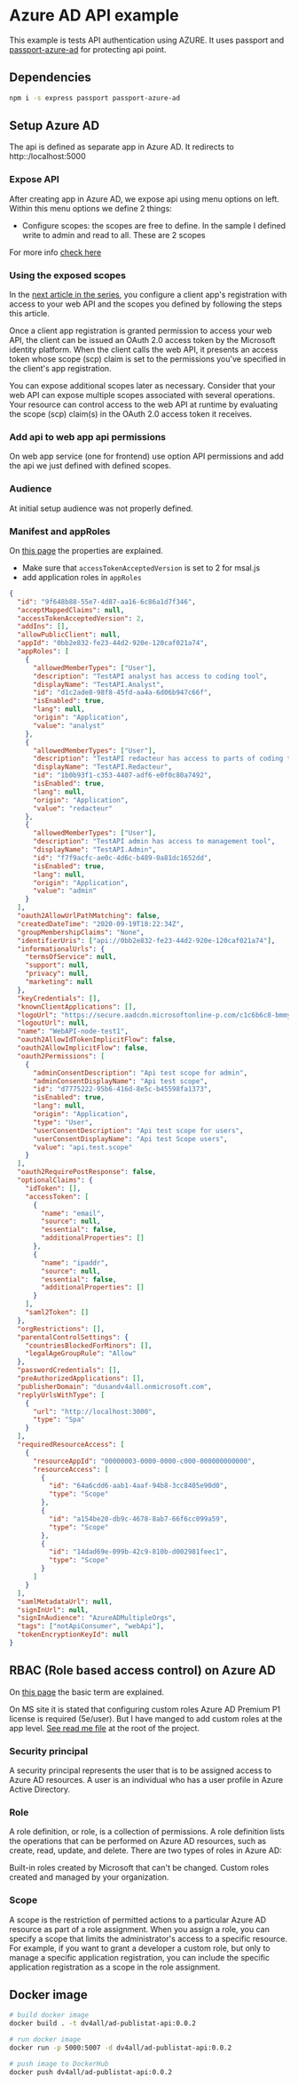 # Azure AD API example

This example is tests API authentication using AZURE. It uses passport and [passport-azure-ad](https://github.com/AzureAD/passport-azure-ad) for protecting api point.

## Dependencies

```bash
npm i -s express passport passport-azure-ad
```

## Setup Azure AD

The api is defined as separate app in Azure AD. It redirects to http::/localhost:5000

### Expose API

After creating app in Azure AD, we expose api using menu options on left.
Within this menu options we define 2 things:

- Configure scopes: the scopes are free to define. In the sample I defined write to admin and read to all. These are 2 scopes

For more info [check here](https://docs.microsoft.com/en-us/azure/active-directory/develop/quickstart-configure-app-expose-web-apis)

### Using the exposed scopes

In the [next article in the series](https://docs.microsoft.com/en-us/azure/active-directory/develop/quickstart-configure-app-access-web-apis), you configure a client app's registration with access to your web API and the scopes you defined by following the steps this article.

Once a client app registration is granted permission to access your web API, the client can be issued an OAuth 2.0 access token by the Microsoft identity platform. When the client calls the web API, it presents an access token whose scope (scp) claim is set to the permissions you've specified in the client's app registration.

You can expose additional scopes later as necessary. Consider that your web API can expose multiple scopes associated with several operations. Your resource can control access to the web API at runtime by evaluating the scope (scp) claim(s) in the OAuth 2.0 access token it receives.

### Add api to web app api permissions

On web app service (one for frontend) use option API permissions and add the api we just defined with defined scopes.

### Audience

At initial setup audience was not properly defined.

### Manifest and appRoles

On [this page](https://docs.microsoft.com/en-us/azure/active-directory/develop/reference-app-manifest?WT.mc_id=Portal-Microsoft_AAD_RegisteredApps) the properties are explained.

- Make sure that `accessTokenAcceptedVersion` is set to 2 for msal.js
- add application roles in `appRoles`

```json
{
  "id": "9f648b88-55e7-4d87-aa16-6c86a1d7f346",
  "acceptMappedClaims": null,
  "accessTokenAcceptedVersion": 2,
  "addIns": [],
  "allowPublicClient": null,
  "appId": "0bb2e832-fe23-44d2-920e-120caf021a74",
  "appRoles": [
    {
      "allowedMemberTypes": ["User"],
      "description": "TestAPI analyst has access to coding tool",
      "displayName": "TestAPI.Analyst",
      "id": "d1c2ade8-98f8-45fd-aa4a-6d06b947c66f",
      "isEnabled": true,
      "lang": null,
      "origin": "Application",
      "value": "analyst"
    },
    {
      "allowedMemberTypes": ["User"],
      "description": "TestAPI redacteur has access to parts of coding tool",
      "displayName": "TestAPI.Redacteur",
      "id": "1b0b93f1-c353-4407-adf6-e0f0c80a7492",
      "isEnabled": true,
      "lang": null,
      "origin": "Application",
      "value": "redacteur"
    },
    {
      "allowedMemberTypes": ["User"],
      "description": "TestAPI admin has access to management tool",
      "displayName": "TestAPI.Admin",
      "id": "f7f9acfc-ae0c-4d6c-b489-0a81dc1652dd",
      "isEnabled": true,
      "lang": null,
      "origin": "Application",
      "value": "admin"
    }
  ],
  "oauth2AllowUrlPathMatching": false,
  "createdDateTime": "2020-09-19T18:22:34Z",
  "groupMembershipClaims": "None",
  "identifierUris": ["api://0bb2e832-fe23-44d2-920e-120caf021a74"],
  "informationalUrls": {
    "termsOfService": null,
    "support": null,
    "privacy": null,
    "marketing": null
  },
  "keyCredentials": [],
  "knownClientApplications": [],
  "logoUrl": "https://secure.aadcdn.microsoftonline-p.com/c1c6b6c8-bmmymbkadfo3fzzy6nrgl6n91hflwaj4dyzaygzglu4/appbranding/qijx2sjekq7cuiwinw3rxysaaoolw2uvvab4gugovoi/1033/bannerlogo?ts=637365380597520287",
  "logoutUrl": null,
  "name": "WebAPI-node-test1",
  "oauth2AllowIdTokenImplicitFlow": false,
  "oauth2AllowImplicitFlow": false,
  "oauth2Permissions": [
    {
      "adminConsentDescription": "Api test scope for admin",
      "adminConsentDisplayName": "Api test scope",
      "id": "d7775222-95b6-416d-8e5c-b45598fa1373",
      "isEnabled": true,
      "lang": null,
      "origin": "Application",
      "type": "User",
      "userConsentDescription": "Api test scope for users",
      "userConsentDisplayName": "Api test Scope users",
      "value": "api.test.scope"
    }
  ],
  "oauth2RequirePostResponse": false,
  "optionalClaims": {
    "idToken": [],
    "accessToken": [
      {
        "name": "email",
        "source": null,
        "essential": false,
        "additionalProperties": []
      },
      {
        "name": "ipaddr",
        "source": null,
        "essential": false,
        "additionalProperties": []
      }
    ],
    "saml2Token": []
  },
  "orgRestrictions": [],
  "parentalControlSettings": {
    "countriesBlockedForMinors": [],
    "legalAgeGroupRule": "Allow"
  },
  "passwordCredentials": [],
  "preAuthorizedApplications": [],
  "publisherDomain": "dusandv4all.onmicrosoft.com",
  "replyUrlsWithType": [
    {
      "url": "http://localhost:3000",
      "type": "Spa"
    }
  ],
  "requiredResourceAccess": [
    {
      "resourceAppId": "00000003-0000-0000-c000-000000000000",
      "resourceAccess": [
        {
          "id": "64a6cdd6-aab1-4aaf-94b8-3cc8405e90d0",
          "type": "Scope"
        },
        {
          "id": "a154be20-db9c-4678-8ab7-66f6cc099a59",
          "type": "Scope"
        },
        {
          "id": "14dad69e-099b-42c9-810b-d002981feec1",
          "type": "Scope"
        }
      ]
    }
  ],
  "samlMetadataUrl": null,
  "signInUrl": null,
  "signInAudience": "AzureADMultipleOrgs",
  "tags": ["notApiConsumer", "webApi"],
  "tokenEncryptionKeyId": null
}
```

## RBAC (Role based access control) on Azure AD

On [this page](https://docs.microsoft.com/en-us/azure/active-directory/users-groups-roles/roles-custom-overview) the basic term are explained.

On MS site it is stated that configuring custom roles Azure AD Premium P1 license is required (5e/user). But I have manged to add custom roles at the app level. [See read me file]("../README.md") at the root of the project.

### Security principal

A security principal represents the user that is to be assigned access to Azure AD resources. A user is an individual who has a user profile in Azure Active Directory.

### Role

A role definition, or role, is a collection of permissions. A role definition lists the operations that can be performed on Azure AD resources, such as create, read, update, and delete. There are two types of roles in Azure AD:

Built-in roles created by Microsoft that can't be changed.
Custom roles created and managed by your organization.

### Scope

A scope is the restriction of permitted actions to a particular Azure AD resource as part of a role assignment. When you assign a role, you can specify a scope that limits the administrator's access to a specific resource. For example, if you want to grant a developer a custom role, but only to manage a specific application registration, you can include the specific application registration as a scope in the role assignment.

## Docker image

```bash
# build docker image
docker build . -t dv4all/ad-publistat-api:0.0.2

# run docker image
docker run -p 5000:5007 -d dv4all/ad-publistat-api:0.0.2

# push image to DockerHub
docker push dv4all/ad-publistat-api:0.0.2

```
